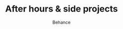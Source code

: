 ---
title: 'After hours & side projects'
subtitle: 'Behance'
url: 'https://www.behance.net/lukasoppermann'
image: '/src/assets/images/lukasoppermann-behance_2x.jpg'
imageAlt: 'Poster side project: run your day'
---